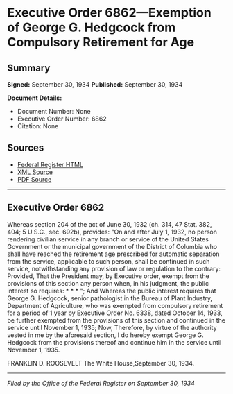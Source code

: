# Executive Order 6862—Exemption of George G. Hedgcock from Compulsory Retirement for Age

## Summary

**Signed:** September 30, 1934
**Published:** September 30, 1934

**Document Details:**
- Document Number: None
- Executive Order Number: 6862
- Citation: None

## Sources
- [Federal Register HTML](https://www.presidency.ucsb.edu/documents/executive-order-6862-exemption-george-g-hedgcock-from-compulsory-retirement-for-age)
- [XML Source](None)
- [PDF Source](None)

---

## Executive Order 6862

Whereas section 204 of the act of June 30, 1932 (ch. 314, 47 Stat. 382, 404; 5 U.S.C., sec. 692b), provides:
"On and after July 1, 1932, no person rendering civilian service in any branch or service of the United States Government or the municipal government of the District of Columbia who shall have reached the retirement age prescribed for automatic separation from the service, applicable to such person, shall be continued in such service, notwithstanding any provision of law or regulation to the contrary: Provided, That the President may, by Executive order, exempt from the provisions of this section any person when, in his judgment, the public interest so requires: * * * ";
And Whereas the public interest requires that George G. Hedgcock, senior pathologist in the Bureau of Plant Industry, Department of Agriculture, who was exempted from compulsory retirement for a period of 1 year by Executive Order No. 6338, dated October 14, 1933, be further exempted from the provisions of this section and continued in the service until November 1, 1935;
Now, Therefore, by virtue of the authority vested in me by the aforesaid section, I do hereby exempt George G. Hedgcock from the provisions thereof and continue him in the service until November 1, 1935.

FRANKLIN D. ROOSEVELT
The White House,September 30, 1934.

---

*Filed by the Office of the Federal Register on September 30, 1934*
